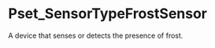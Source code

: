 # Pset_SensorTypeFrostSensor

A device that senses or detects the presence of frost.
<!-- end of short definition -->

